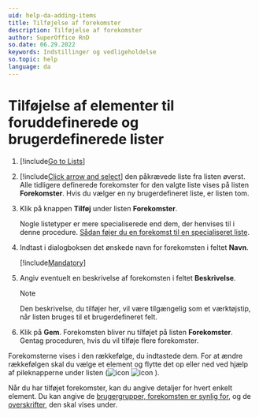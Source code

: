 ```yaml
---
uid: help-da-adding-items
title: Tilføjelse af forekomster
description: Tilføjelse af forekomster
author: SuperOffice RnD
so.date: 06.29.2022
keywords: Indstillinger og vedligeholdelse
so.topic: help
language: da
---
```


# Tilføjelse af elementer til foruddefinerede og brugerdefinerede lister

1. [!include[Go to Lists](includes/goto-lists.md)]

2. [!include[Click arrow and select](includes/expand-list.md)] den påkrævede liste fra listen øverst. Alle tidligere definerede forekomster for den valgte liste vises på listen **Forekomster**. Hvis du vælger en ny brugerdefineret liste, er listen tom.

3. Klik på knappen **Tilføj** under listen **Forekomster**.

    Nogle listetyper er mere specialiserede end dem, der henvises til i denne procedure. [Sådan føjer du en forekomst til en specialiseret liste][1].

4. Indtast i dialogboksen det ønskede navn for forekomsten i feltet **Navn**.

    [!include[Mandatory](includes/note-mandatory-field.md)]

5. Angiv eventuelt en beskrivelse af forekomsten i feltet **Beskrivelse**.

    > [!NOTE]
    > Den beskrivelse, du tilføjer her, vil være tilgængelig som et værktøjstip, når listen bruges til et brugerdefineret felt.

6. Klik på **Gem**. Forekomsten bliver nu tilføjet på listen **Forekomster**. Gentag proceduren, hvis du vil tilføje flere forekomster.

Forekomsterne vises i den rækkefølge, du indtastede dem. For at ændre rækkefølgen skal du vælge et element og flytte det op eller ned ved hjælp af pileknapperne under listen (![icon][img3] ![icon][img4] ).

Når du har tilføjet forekomster, kan du angive detaljer for hvert enkelt element. Du kan angive de [brugergrupper, forekomsten er synlig for][2], og de [overskrifter][3], den skal vises under.

<!-- Referenced links -->
[1]: specialized-lists.md
[2]: organize/user-group-filtering.md
[3]: organize/headings.md

<!-- Referenced images -->
[img3]: ../../../../media/icons/arrow-up.png
[img4]: ../../../../media/icons/arrow-down.png

